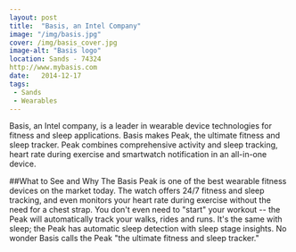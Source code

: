 ```yaml
---
layout: post
title:  "Basis, an Intel Company"
image: "/img/basis.jpg"
cover: /img/basis_cover.jpg
image-alt: "Basis logo"
location: Sands - 74324
http://www.mybasis.com
date:   2014-12-17
tags:
 - Sands
 - Wearables
---
```


Basis, an Intel company, is a leader in wearable device technologies for fitness and sleep applications. Basis makes Peak, the ultimate fitness and sleep tracker. Peak combines comprehensive activity and sleep tracking, heart rate during exercise and smartwatch notification in an all-in-one device.

##What to See and Why
The Basis Peak is one of the best wearable fitness devices on the market today. The watch offers 24/7 fitness and sleep tracking, and even monitors your heart rate during exercise without the need for a chest strap. You don't even need to "start" your workout -- the Peak will automatically track your walks, rides and runs. It's the same with sleep; the Peak has automatic sleep detection with sleep stage insights. No wonder Basis calls the Peak "the ultimate fitness and sleep tracker."